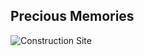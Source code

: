 ##                                      Precious Memories

![Construction Site](https://AhmedJamJalloh.github.io/IMG20130608_005.jpg) 

